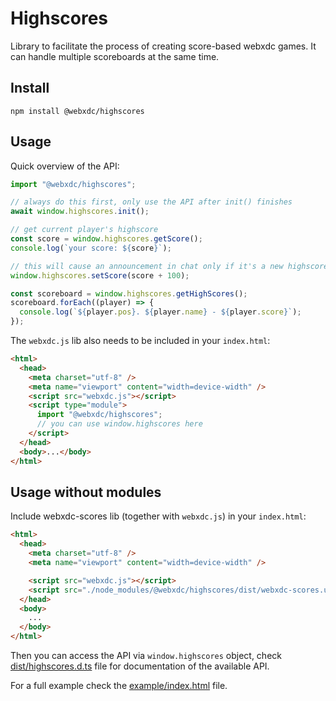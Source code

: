 # Highscores

Library to facilitate the process of creating score-based webxdc games.
It can handle multiple scoreboards at the same time.

## Install

```
npm install @webxdc/highscores
```

## Usage

Quick overview of the API:

```js
import "@webxdc/highscores";

// always do this first, only use the API after init() finishes
await window.highscores.init();

// get current player's highscore
const score = window.highscores.getScore();
console.log(`your score: ${score}`);

// this will cause an announcement in chat only if it's a new highscore
window.highscores.setScore(score + 100);

const scoreboard = window.highscores.getHighScores();
scoreboard.forEach((player) => {
  console.log(`${player.pos}. ${player.name} - ${player.score}`);
});
```

The `webxdc.js` lib also needs to be included in your `index.html`:

```html
<html>
  <head>
    <meta charset="utf-8" />
    <meta name="viewport" content="width=device-width" />
    <script src="webxdc.js"></script>
    <script type="module">
      import "@webxdc/highscores";
      // you can use window.highscores here
    </script>
  </head>
  <body>...</body>
</html>
```

## Usage without modules

Include webxdc-scores lib (together with `webxdc.js`) in your `index.html`:

```html
<html>
  <head>
    <meta charset="utf-8" />
    <meta name="viewport" content="width=device-width" />

    <script src="webxdc.js"></script>
    <script src="./node_modules/@webxdc/highscores/dist/webxdc-scores.umd.js"></script>
  </head>
  <body>
    ...
  </body>
</html>
```

Then you can access the API via `window.highscores` object, check [dist/highscores.d.ts](https://github.com/webxdc/highscores/blob/main/dist/highscores.d.ts) file for documentation of the available API.

For a full example check the [example/index.html](https://github.com/webxdc/highscores/blob/main/example/index.html) file.
